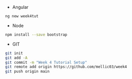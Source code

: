 - Angular
```bash
ng new week4tut
```
- Node
```bash
npm install --save bootstrap
```
- GIT
```bash
git init
git add -A
git commit -m "Week 4 Tutorial Setup"
git remote add origin https://github.com/mellic03/week4
git push origin main
```